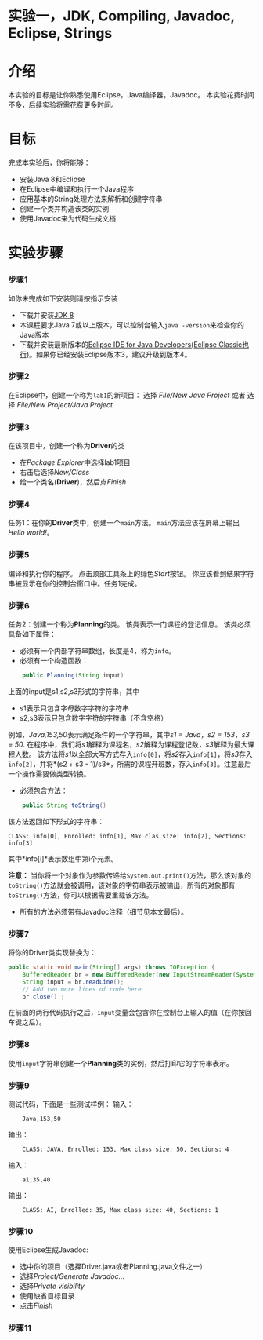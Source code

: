 实验一，JDK, Compiling, Javadoc, Eclipse, Strings
======

# 介绍

本实验的目标是让你熟悉使用Eclipse，Java编译器，Javadoc。 本实验花费时间不多，后续实验将需花费更多时间。

# 目标

完成本实验后，你将能够：
- 安装Java 8和Eclipse
- 在Eclipse中编译和执行一个Java程序
- 应用基本的String处理方法来解析和创建字符串
- 创建一个类并构造该类的实例
- 使用Javadoc来为代码生成文档

# 实验步骤

### 步骤1
如你未完成如下安装则请按指示安装
* 下载并安装[JDK 8](http://www.oracle.com/technetwork/java/javase/downloads/jdk8-downloads-2133151.html)
* 本课程要求Java 7或以上版本，可以控制台输入`java -version`来检查你的Java版本
* 下载并安装最新版本的[Eclipse IDE for Java Developers(Eclipse Classic也行)](http://www.eclipse.org/downloads/)。如果你已经安装Eclipse版本3，建议升级到版本4。

### 步骤2
在Eclipse中，创建一个称为`lab1`的新项目：
  选择 *File/New Java Project* 
  或者
  选择 *File/New Project/Java Project*

### 步骤3
在该项目中，创建一个称为**Driver**的类
  - 在*Package Explorer*中选择lab1项目
  - 右击后选择*New/Class*
  - 给一个类名(**Driver**)，然后点*Finish*

### 步骤4
任务1：在你的**Driver**类中，创建一个```main```方法。 ```main```方法应该在屏幕上输出*Hello world!*。

### 步骤5
编译和执行你的程序。 点击顶部工具条上的绿色*Start*按钮。 你应该看到结果字符串被显示在你的控制台窗口中。任务1完成。

### 步骤6
任务2：创建一个称为**Planning**的类。 该类表示一门课程的登记信息。 该类必须具备如下属性：
- 必须有一个内部字符串数组，长度是4，称为```info```。
- 必须有一个构造函数：

```java
    public Planning(String input)
```
上面的input是s1,s2,s3形式的字符串，其中 
   - s1表示只包含字母数字字符的字符串
   - s2,s3表示只包含数字字符的字符串（不含空格）

例如，*Java,153,50*表示满足条件的一个字符串，其中*s1 = Java*，*s2 = 153*，*s3 = 50*. 在程序中，我们将*s1*解释为课程名，*s2*解释为课程登记数，*s3*解释为最大课程人数。
该方法将*s1*以全部大写方式存入```info[0]```，将*s2*存入```info[1]```，将*s3*存入```info[2]```，并将*(s2 + s3 - 1)/s3*，所需的课程开班数，存入```info[3]```。注意最后一个操作需要做类型转换。
- 必须包含方法：

```java
    public String toString()
```
该方法返回如下形式的字符串：

```
CLASS: info[0], Enrolled: info[1], Max clas size: info[2], Sections: info[3]
```

其中*info[i]*表示数组中第i个元素。

**注意：** 当你将一个对象作为参数传递给```System.out.print()```方法，那么该对象的```toString()```方法就会被调用，该对象的字符串表示被输出，所有的对象都有```toString()```方法，你可以根据需要重载该方法。

- 所有的方法必须带有Javadoc注释（细节见本文最后）。

### 步骤7
将你的Driver类实现替换为：

```java
public static void main(String[] args) throws IOException {
    BufferedReader br = new BufferedReader(new InputStreamReader(System.in));
    String input = br.readLine();
    // Add two more lines of code here .
    br.close() ;
``` 
在前面的两行代码执行之后，```input```变量会包含你在控制台上输入的值（在你按回车键之后）。

### 步骤8
使用```input```字符串创建一个**Planning**类的实例，然后打印它的字符串表示。

### 步骤9
测试代码，下面是一些测试样例：
输入：
```
    Java,153,50
```
输出：
```
    CLASS: JAVA, Enrolled: 153, Max class size: 50, Sections: 4
```
输入：
```
    ai,35,40
```
输出：
```
    CLASS: AI, Enrolled: 35, Max class size: 40, Sections: 1
```

### 步骤10
使用Eclipse生成Javadoc:
- 选中你的项目（选择Driver.java或者Planning.java文件之一）
- 选择*Project/Generate Javadoc...*
- 选择*Private visibility*
- 使用缺省目标目录
- 点击*Finish*

### 步骤11




 